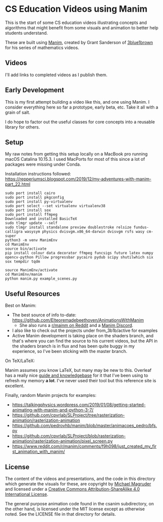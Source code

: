 # CS Education Videos using Manim

This is the start of some CS education videos illustrating concepts and algorithms that might benefit from some 
visuals and animation to better help students understand.

These are built using [Manim](https://github.com/3b1b/manim), created by Grant Sanderson of 
[3blue1brown](https://www.3blue1brown.com/) for his series of mathematics videos.

## Videos

I'll add links to completed videos as I publish them.

## Early Development

This is my first attempt building a video like this, and one using Manim. I consider everything here so far
a prototype, early beta, etc. Take it all with a grain of salt.

I do hope to factor out the useful classes for core concepts into a reusable library for others.

## Setup

My raw notes from getting this setup locally on a MacBook pro running macOS Catalina 10.15.3. I used MacPorts for 
most of this since a lot of packages were missing under Conda.  

Installation instructions followed: https://repperiumsci.blogspot.com/2019/12/my-adventures-with-manim-part_22.html                                                                

```
sudo port install cairo
sudo port install pkgconfig
sudo port install py-virtualenv
sudo port select --set virtualenv virtualenv38
sudo port install sox
sudo port install ffmpeg
Downloaded and installed BasicTeX
sudo tlmgr update --self
sudo tlmgr install standalone preview doublestroke relsize fundus-calligra wasysym physics dvisvgm.x86_64-darwin dvisvgm rsfs wasy cm-super
python3 -m venv ManimEnv
cd ManimEnv
source bin/activate
pip install colour data decorator ffmpeg funcsigs future latex numpy opencv-python Pillow progressbar pycairo pydub scipy shutilwhich six sox tempdir tqdm

source ManimEnv/activate
cd ManimEnv/manim
python manim.py example_scenes.py
```                                        

## Useful Resources

Best on Manim:

* The best source of info to-date: https://github.com/Elteoremadebeethoven/AnimationsWithManim
  * She also runs a [r/mainm on Reddit](https://www.reddit.com/r/manim/) and a [Manim Discord](https://discordapp.com/invite/mMRrZQW).
* I also like to check out the projects under from_3b1b/active for examples
* Active Manim development is taking place on the shaders branch, and that's where you can find the source to his
current videos, but the API in the shaders branch is in flux and has been quite buggy in my experience, so I've been
sticking with the master branch.

On TeX/LaTeX:

Manim assumes you know LaTeX, but many may be new to this. Overleaf has a really nice [guide and knowledgebase](https://www.overleaf.com/learn/latex/Main_Page)
for it that I've been using to refresh my memory **a lot**. I've never used their tool
but this reference site is excellent.

Finally, random Manim projects for examples:

* https://talkingphysics.wordpress.com/2019/01/08/getting-started-animating-with-manim-and-python-3-7/
* https://github.com/cpvrlab/SLProject/tree/rasterization-animation/rasterization-animation
* https://github.com/pedrovhb/manim/blob/master/animacoes_pedro/bfs.py
* https://github.com/cpvrlab/SLProject/blob/rasterization-animation/rasterization-animation/pixel_screen.py
* https://www.reddit.com/r/manim/comments/f9h098/just_created_my_first_animation_with_manim/

## License

The content of the videos and presentations, and the code in this directory which generate the 
visuals for these, are copyright by [Michael Magruder](https://github.com/mikemag) and 
licensed under a 
[Creative Commons Attribution-ShareAlike 4.0 International License](http://creativecommons.org/licenses/by-sa/4.0/).

The general purpose animation code found in the csanim subdirectory, on the other hand, 
is licensed under the MIT license except as
otherwise noted. See the LICENSE file in that directory for details.

